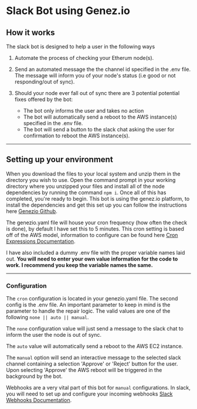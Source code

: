 # Slack Bot using Genez.io

## How it works

The slack bot is designed to help a user in the following ways

1. Automate the process of checking your Etherum node(s).
2. Send an automated message the the channel id specified in the .env file. The message will inform you of your node's status (i.e good or not responding/out of sync).
3. Should your node ever fall out of sync there are 3 potential potential fixes offered by the bot:

    - The bot only informs the user and takes no action
    - The bot will automatically send a reboot to the AWS instance(s) specified in the .env file.
    - The bot will send a button to the slack chat asking the user for confirmation to reboot the AWS instance(s).

---

## Setting up your environment

When you download the files to your local system and unzip them in the directory you wish to use. Open the command prompt in your working directory where you unzipped your files and install all of the node dependencies by running the command `npm i`.
Once all of this has completed, you're ready to begin. This bot is using the genez.io platform, to install the dependencies and get this set up you can follow the instructions here [Genezio Github](https://github.com/Genez-io/genezio).

The genezio.yaml file will house your cron frequency (how often the check is done), by default I have set this to 5 minutes. This cron setting is based off of the AWS model, information to configure can be found here [Cron Expressions Documentation](https://docs.aws.amazon.com/AmazonCloudWatch/latest/events/ScheduledEvents.html).

I have also included a dummy .env file with the proper variable names laid out. **You will need to enter your own value information for the code to work. I recommend you keep the variable names the same.**

---

### Configuration

The `cron` configuration is located in your genezio.yaml file. The second config is the .env file. An important parameter to keep in mind is the parameter to handle the repair logic. The valid values are one of the following `none || auto || manual`.

The `none` configuration value will just send a message to the slack chat to inform the user the node is out of sync.

The `auto` value will automatically send a reboot to the AWS EC2 instance.

The `manual` option will send an interactive message to the selected slack channel containing a selection 'Approve' or 'Reject' button for the user. Upon selecting 'Approve' the AWS reboot will be triggered in the background by the bot.

Webhooks are a very vital part of this bot for `manual` configurations. In slack, you will need to set up and configure your incoming webhooks [Slack Webhooks Documentation](https://api.slack.com/messaging/webhooks).
